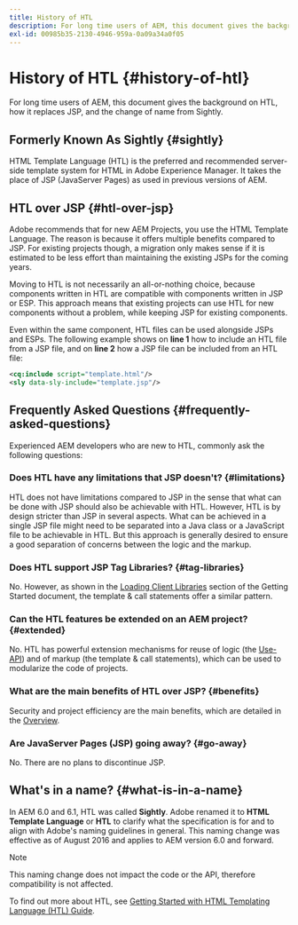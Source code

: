 ```yaml
---
title: History of HTL
description: For long time users of AEM, this document gives the background on HTL, how it replaces JSP, and the change of name from Sightly.
exl-id: 00985b35-2130-4946-959a-0a09a34a0f05
---
```


# History of HTL {#history-of-htl}

For long time users of AEM, this document gives the background on HTL, how it replaces JSP, and the change of name from Sightly.

## Formerly Known As Sightly {#sightly}

HTML Template Language (HTL) is the preferred and recommended server-side template system for HTML in Adobe Experience Manager. It takes the place of JSP (JavaServer Pages) as used in previous versions of AEM.

## HTL over JSP {#htl-over-jsp}

Adobe recommends that for new AEM Projects, you use the HTML Template Language. The reason is because it offers multiple benefits compared to JSP. For existing projects though, a migration only makes sense if it is estimated to be less effort than maintaining the existing JSPs for the coming years.

Moving to HTL is not necessarily an all-or-nothing choice, because components written in HTL are compatible with components written in JSP or ESP. This approach means that existing projects can use HTL for new components without a problem, while keeping JSP for existing components.

Even within the same component, HTL files can be used alongside JSPs and ESPs. The following example shows on **line 1** how to include an HTL file from a JSP file, and on **line 2** how a JSP file can be included from an HTL file:

```xml
<cq:include script="template.html"/>
<sly data-sly-include="template.jsp"/>
```

## Frequently Asked Questions {#frequently-asked-questions}

Experienced AEM developers who are new to HTL, commonly ask the following questions:

### Does HTL have any limitations that JSP doesn't? {#limitations}

HTL does not have limitations compared to JSP in the sense that what can be done with JSP should also be achievable with HTL. However, HTL is by design stricter than JSP in several aspects. What can be achieved in a single JSP file might need to be separated into a Java class or a JavaScript file to be achievable in HTL. But this approach is generally desired to ensure a good separation of concerns between the logic and the markup.

### Does HTL support JSP Tag Libraries? {#tag-libraries}

No. However, as shown in the [Loading Client Libraries](getting-started.md#loading-client-libraries) section of the Getting Started document, the template &amp; call statements offer a similar pattern.

### Can the HTL features be extended on an AEM project? {#extended}

No. HTL has powerful extension mechanisms for reuse of logic (the [Use-API](#use-api-for-accessing-logic)) and of markup (the template &amp; call statements), which can be used to modularize the code of projects.

### What are the main benefits of HTL over JSP? {#benefits}

Security and project efficiency are the main benefits, which are detailed in the [Overview](overview.md).

### Are JavaServer Pages (JSP) going away? {#go-away}

No. There are no plans to discontinue JSP.

## What's in a name? {#what-is-in-a-name}

In AEM 6.0 and 6.1, HTL was called **Sightly**. Adobe renamed it to **HTML Template Language** or **HTL** to clarify what the specification is for and to align with Adobe's naming guidelines in general. This naming change was effective as of August 2016 and applies to AEM version 6.0 and forward.

>[!NOTE]
>
>This naming change does not impact the code or the API, therefore compatibility is not affected. 

<!-- LINK IS 404
For more information, watch [this announcement video](https://helpx.adobe.com/experience-manager/how-to/announce-htl.html). -->

To find out more about HTL, see [Getting Started with HTML Templating Language (HTL) Guide](overview.md).
